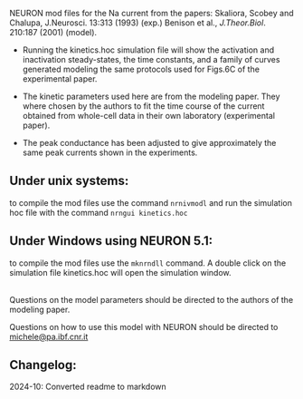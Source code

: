 NEURON mod files for the Na current from the papers:
Skaliora, Scobey and Chalupa, J.Neurosci. 13:313 (1993) (exp.)
Benison et al., *J.Theor.Biol*. 210:187 (2001) (model).

- Running the kinetics.hoc simulation file will show 
the activation and inactivation steady-states, the time constants, 
and a family of curves generated modeling the same protocols 
used for Figs.6C of the experimental paper.

- The kinetic parameters used here are from the modeling paper.
They where chosen by the authors to fit the time course 
of the current obtained from whole-cell data in their own 
laboratory (experimental paper).

- The peak conductance has been adjusted to give approximately the
same peak currents shown in the experiments.
 
## Under unix systems:
to compile the mod files use the command 
``` nrnivmodl ```
and run the simulation hoc file with the command 
``` nrngui kinetics.hoc ```

## Under Windows using NEURON 5.1:
to compile the mod files use the ``` mknrndll ``` command.
A double click on the simulation file
kinetics.hoc
will open the simulation window.

\
Questions on the model parameters should be directed to the 
authors of the modeling paper.

Questions on how to use this model with NEURON
should be directed to michele@pa.ibf.cnr.it

Changelog:
----------
2024-10: Converted readme to markdown
